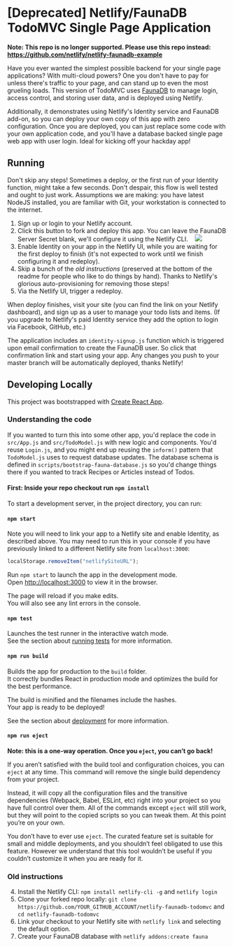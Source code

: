 # [Deprecated] Netlify/FaunaDB TodoMVC Single Page Application

**Note: This repo is no longer supported. Please use this repo instead: https://github.com/netlify/netlify-faunadb-example**


Have you ever wanted the simplest possible backend for your single page applications?
With multi-cloud powers? One you don't have to pay for unless there's traffic to your page, and can stand up
to even the most grueling loads. This version of TodoMVC uses [FaunaDB](http://fauna.com)
to manage login, access control, and storing user data, and is deployed using Netlify.

Additionally, it demonstrates using Netlify's Identity service and FaunaDB add-on, so you can deploy your own copy of this app with zero configuration. Once you are deployed, you can just replace some code with your own application code, and you'll have a database backed single page web app with user login. Ideal for kicking off your hackday app!

## Running

Don't skip any steps! Sometimes a deploy, or the first run of your Identity function, might take a few seconds. Don't despair, this flow is well tested and ought to just work. Assumptions we are making: you have latest NodeJS installed, you are familiar with Git, your workstation is connected to the internet.

1. Sign up or login to your Netlify account.
2. Click this button to fork and deploy this app. You can leave the FaunaDB Server Secret blank, we'll configure it using the Netlify CLI. &nbsp;&nbsp;&nbsp;<a href="https://app.netlify.com/start/deploy?repository=https://github.com/fauna/netlify-faunadb-todomvc&stack=fauna"><img src="https://www.netlify.com/img/deploy/button.svg"></a>
3. Enable Identity on your app in the Netlify UI, while you are waiting for the first deploy to finish (it's not expected to work until we finish configuring it and redeploy).
4. Skip a bunch of the *old instructions* (preserved at the bottom of the readme for people who like to do things by hand). Thanks to Netlify's glorious auto-provisioning for removing those steps!
5. Via the Netlify UI, trigger a redeploy.

When deploy finishes, visit your site (you can find the link on your Netlify dashboard), and sign up as a user to manage your todo lists and items. (If you upgrade to Netlify's paid Identity service they add the option to login via Facebook, GitHub, etc.)

The application includes an `identity-signup.js` function which is triggered upon email confirmation to create the FaunaDB user. So click that confirmation link and start using your app. Any changes you push to your master branch will be automatically deployed, thanks Netlify!

## Developing Locally

This project was bootstrapped with [Create React App](https://github.com/facebookincubator/create-react-app).

### Understanding the code

If you wanted to turn this into some other app, you'd replace the code in `src/App.js` and `src/TodoModel.js` with new logic and components. You'd reuse `Login.js`, and you might end up reusing the `inform()` pattern that `TodoModel.js` uses to request database updates. The database schema is defined in `scripts/bootstrap-fauna-database.js` so you'd change things there if you wanted to track Recipes or Articles instead of Todos.

#### First: Inside your repo checkout run `npm install`

To start a development server, in the project directory, you can run:

#### `npm start`

Note you will need to link your app to a Netlify site and enable Identity, as described above. You may need to run this in your console if you have previously linked to a different Netlify site from `localhost:3000`:

```js
localStorage.removeItem("netlifySiteURL");
```

Run `npm start` to launch the app in the development mode.<br>
Open [http://localhost:3000](http://localhost:3000) to view it in the browser.

The page will reload if you make edits.<br>
You will also see any lint errors in the console.

#### `npm test`

Launches the test runner in the interactive watch mode.<br>
See the section about [running tests](#running-tests) for more information.

#### `npm run build`

Builds the app for production to the `build` folder.<br>
It correctly bundles React in production mode and optimizes the build for the best performance.

The build is minified and the filenames include the hashes.<br>
Your app is ready to be deployed!

See the section about [deployment](#deployment) for more information.

#### `npm run eject`

**Note: this is a one-way operation. Once you `eject`, you can’t go back!**

If you aren’t satisfied with the build tool and configuration choices, you can `eject` at any time. This command will remove the single build dependency from your project.

Instead, it will copy all the configuration files and the transitive dependencies (Webpack, Babel, ESLint, etc) right into your project so you have full control over them. All of the commands except `eject` will still work, but they will point to the copied scripts so you can tweak them. At this point you’re on your own.

You don’t have to ever use `eject`. The curated feature set is suitable for small and middle deployments, and you shouldn’t feel obligated to use this feature. However we understand that this tool wouldn’t be useful if you couldn’t customize it when you are ready for it.



### Old instructions


4. Install the Netlify CLI: `npm install netlify-cli -g` and `netlify login`
5. Clone your forked repo locally: `git clone https://github.com/YOUR_GITHUB_ACCOUNT/netlify-faunadb-todomvc` and `cd netlify-faunadb-todomvc`
6. Link your checkout to your Netlify site with `netlify link` and selecting the default option.
7. Create your FaunaDB database with `netlify addons:create fauna`
